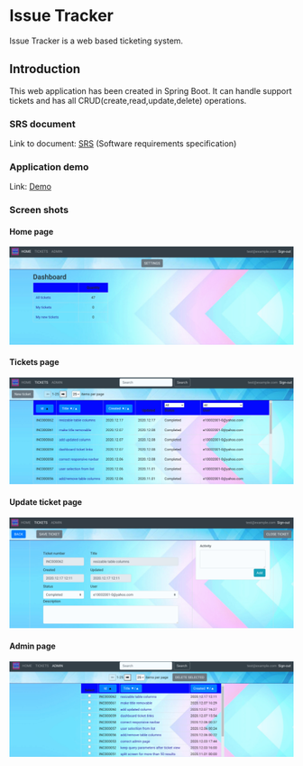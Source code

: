 # Issue Tracker

Issue Tracker is a web based ticketing system.


## Introduction

This web application has been created in Spring Boot. It can handle support tickets and has all CRUD(create,read,update,delete) operations.

### SRS document
Link to document: [SRS](https://github.com/ed-987/issue_tracker/blob/main/Issue_tracker_SRS.md) (Software requirements specification)

### Application demo
Link: [Demo](http://issuetracker-env.eba-ev5iyubp.eu-west-2.elasticbeanstalk.com)

### Screen shots

#### Home page
![home](https://github.com/ed-987/issue_tracker/blob/main/screen_shots/home.png)

#### Tickets page
![tickets](https://github.com/ed-987/issue_tracker/blob/main/screen_shots/tickets.png)

#### Update ticket page
![update](https://github.com/ed-987/issue_tracker/blob/main/screen_shots/update.png)

#### Admin page
![admin](https://github.com/ed-987/issue_tracker/blob/main/screen_shots/admin.png)
